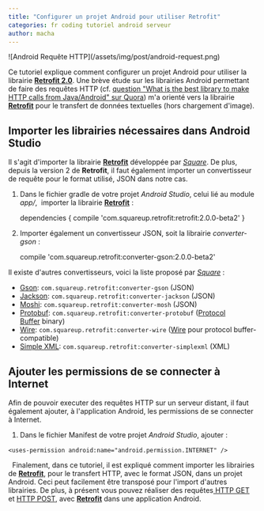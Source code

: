 ```yaml
---
title: "Configurer un projet Android pour utiliser Retrofit"
categories: fr coding tutoriel android serveur
author: macha
---
```


<div class="text-center lead" markdown="1">
  ![Android Requête HTTP](/assets/img/post/android-request.png)
</div>

Ce tutoriel explique comment configurer un projet Android pour utiliser la
librairie [**Retrofit 2.0**](http://square.github.io/retrofit/). Une brève étude
sur les librairies Android permettant de faire des requêtes HTTP (cf.
[question "What is the best library to make HTTP calls from Java/Android" sur Quora](https://www.quora.com/What-is-the-best-library-to-make-HTTP-calls-from-Java-Android))
m'a orienté vers la librairie [**Retrofit**](http://square.github.io/retrofit/)
pour le transfert de données textuelles (hors chargement d'image).

<!--more-->

## Importer les librairies nécessaires dans Android Studio

Il s'agit d'importer la librairie [**Retrofit**](http://square.github.io/retrofit/) développée par [_Square_](http://square.github.io). De plus, depuis la version 2 de **Retrofit**, il faut également importer un convertisseur de requête pour le format utilisé, JSON dans notre cas.

  1. Dans le fichier gradle de votre projet _Android Studio_, celui lié au module _app/_,  importer la librairie [**Retrofit**](http://square.github.io/retrofit/) :

        dependencies {
    compile 'com.squareup.retrofit:retrofit:2.0.0-beta2'
    }

  2. Importer également un convertisseur JSON, soit la librairie _converter-gson_ :

        compile 'com.squareup.retrofit:converter-gson:2.0.0-beta2'

Il existe d'autres convertisseurs, voici la liste proposé par [_Square_](http://square.github.io) :

  * [Gson](https://github.com/google/gson): `com.squareup.retrofit:converter-gson` (JSON)
  * [Jackson](http://wiki.fasterxml.com/JacksonHome): `com.squareup.retrofit:converter-jackson` (JSON)
  * [Moshi](https://github.com/square/moshi/): `com.squareup.retrofit:converter-mosh` (JSON)
  * [Protobuf](https://developers.google.com/protocol-buffers/): `com.squareup.retrofit:converter-protobuf` ([Protocol Buffer](https://developers.google.com/protocol-buffers/) binary)
  * [Wire](https://github.com/square/wire): `com.squareup.retrofit:converter-wire` ([Wire](https://github.com/square/wire) pour protocol buffer-compatible)
  * [Simple XML](http://simple.sourceforge.net/): `com.squareup.retrofit:converter-simplexml` (XML)
 
## Ajouter les permissions de se connecter à Internet

Afin de pouvoir executer des requêtes HTTP sur un serveur distant, il faut également ajouter, à l'application Android, les permissions de se connecter à Internet.

  1. Dans le fichier Manifest de votre projet _Android Studio_, ajouter :


    <uses-permission android:name="android.permission.INTERNET" />

  Finalement, dans ce tutoriel, il est expliqué comment importer les librairies de **[Retrofit](http://square.github.io/retrofit/)**, pour le transfert HTTP, avec le format JSON, dans un projet Android. Ceci peut facilement être transposé pour l'import d'autres librairies. De plus, à présent vous pouvez réaliser des requêtes[ HTTP GET](requete-http-get-retrofit-android/) et [HTTP POST](http://www.machada.fr/requete-http-post-retrofit-android/), avec **[Retrofit](http://square.github.io/retrofit/)** dans une application Android.
